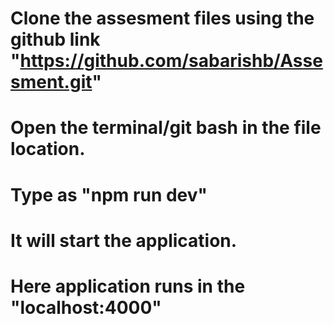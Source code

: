 # Clone the assesment files using the github link "https://github.com/sabarishb/Assesment.git"
# Open the terminal/git bash in the file location.
# Type as "npm run dev"
# It will start the application.
# Here application runs in the "localhost:4000"